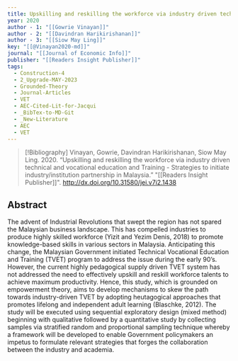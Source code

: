 ```yaml
---
title: Upskilling and reskilling the workforce via industry driven technical and vocational education and Training -  Strategies to initiate industry/institution partnership in Malaysia
year: 2020
author - 1: "[[Gowrie Vinayan]]"
author - 2: "[[Davindran Harikirishanan]]"
author - 3: "[[Siow May Ling]]"
key: "[[@Vinayan2020-md]]"
journal: "[[Journal of Economic Info]]"
publisher: "[[Readers Insight Publisher]]"
tags:
  - Construction-4
  - 2_Upgrade-MAY-2023
  - Grounded-Theory
  - Journal-Articles
  - VET
  - AEC-Cited-Lit-for-Jacqui
  - _BibTex-to-MD-Git
  - _New-Literature
  - AEC
  - VET
---
```


> [!Bibliography]
> Vinayan, Gowrie, Davindran Harikirishanan, Siow May Ling. 2020. “Upskilling and reskilling the workforce via industry driven technical and vocational education and Training -  Strategies to initiate industry/institution partnership in Malaysia.” "[[Readers Insight Publisher]]". http://dx.doi.org/10.31580/jei.v7i2.1438

## Abstract
The advent of Industrial Revolutions that swept the region has not spared the Malaysian business landscape. This has compelled industries to produce highly skilled workforce (Yizit and Yezim Denis, 2018) to promote knowledge-based skills in various sectors in Malaysia. Anticipating this change, the Malaysian Government initiated Technical Vocational Education and Training (TVET) program to address the issue during the early 90’s. However, the current highly pedagogical supply driven TVET system has not addressed the need to effectively upskill and reskill workforce talents to achieve maximum productivity. Hence, this study, which is grounded on empowerment theory, aims to develop mechanisms to skew the path towards industry-driven TVET by adopting heutagogical approaches that promotes lifelong and independent adult learning (Blaschke, 2012). The study will be executed using sequential exploratory design (mixed method) beginning with qualitative followed by a quantitative study by collecting samples via stratified random and proportional sampling technique whereby a framework will be developed to enable Government policymakers an impetus to formulate relevant strategies that forges the collaboration between the industry and academia.